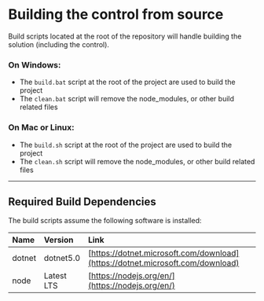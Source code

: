 # Building the control from source

Build scripts located at the root of the repository will handle building the solution (including the control).

### On Windows:
- The `build.bat` script at the root of the project are used to build the project
- The `clean.bat` script will remove the node_modules, or other build related files

### On Mac or Linux:
- The `build.sh` script at the root of the project are used to build the project
- The `clean.sh` script will remove the node_modules, or other build related files

---

## Required Build Dependencies

The build scripts assume the following software is installed:

| Name | Version | Link |
|:---|:---|:---|
| dotnet | dotnet5.0 | [https://dotnet.microsoft.com/download](https://dotnet.microsoft.com/download) |
| node | Latest LTS | [https://nodejs.org/en/](https://nodejs.org/en/) |